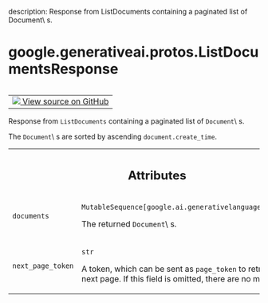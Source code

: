 description: Response from ListDocuments containing a paginated list of Document\ s.

<div itemscope itemtype="http://developers.google.com/ReferenceObject">
<meta itemprop="name" content="google.generativeai.protos.ListDocumentsResponse" />
<meta itemprop="path" content="Stable" />
</div>

# google.generativeai.protos.ListDocumentsResponse

<!-- Insert buttons and diff -->

<table class="tfo-notebook-buttons tfo-api nocontent" align="left">
<td>
  <a target="_blank" href="https://github.com/googleapis/google-cloud-python/tree/main/packages/google-ai-generativelanguage/google/ai/generativelanguage_v1beta/types/retriever_service.py#L426-L452">
    <img src="https://www.tensorflow.org/images/GitHub-Mark-32px.png" />
    View source on GitHub
  </a>
</td>
</table>



Response from ``ListDocuments`` containing a paginated list of ``Document``\ s.

<!-- Placeholder for "Used in" -->
 The ``Document``\ s are sorted by ascending
``document.create_time``.



<!-- Tabular view -->
 <table class="responsive fixed orange">
<colgroup><col width="214px"><col></colgroup>
<tr><th colspan="2"><h2 class="add-link">Attributes</h2></th></tr>

<tr>
<td>

`documents`<a id="documents"></a>

</td>
<td>

`MutableSequence[google.ai.generativelanguage.Document]`

The returned ``Document``\ s.

</td>
</tr><tr>
<td>

`next_page_token`<a id="next_page_token"></a>

</td>
<td>

`str`

A token, which can be sent as ``page_token`` to retrieve the
next page. If this field is omitted, there are no more
pages.

</td>
</tr>
</table>



